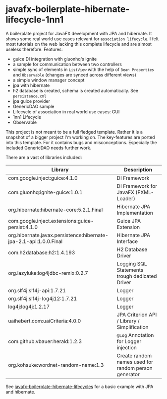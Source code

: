 # javafx-boilerplate-hibernate-lifecycle-1nn1
A boilerplate project for JavaFX development with JPA and hibernate. It shows some real world use cases relevant for `association lifecycle`. I felt most tutorials on the web lacking this complete lifecycle and are almost useless therefore. Features:

- guice DI integration with gluonhq's ignite
- a sample for communication between two controllers
- simple sync of elements in `ListView` with the help of `Bean Properties` and `Observable` (changes are synced across different views)
- a simple window manager concept
- jpa with hibernate
- h2 database is created, schema is created automatically. See `persistence.xml`
- jpa guice provider
- GenericDAO sample
- Lifecycle of association in real world use cases: GUI
- 1nn1 Lifecycle
- Observable

This project is not meant to be a full fledged template. Rather it is a snapshot of a bigger project I'm working on. The key-features are ported into this template. For it contains bugs and misconceptions. Especially the included GenericDAO needs further work.

There are a vast of libraries included:

| Library | Description |
|-------|-------------|
| com.google.inject:guice:4.1.0       | DI Framework           |
| com.gluonhq:ignite-guice:1.0.1       | DI Framework for JavaFX (FXML-Loader)           |
| org.hibernate:hibernate-core:5.2.1.Final       | Hibernate JPA Implementation           |
| com.google.inject.extensions:guice-persist:4.1.0       | Guice JPA Extension           |
| org.hibernate.javax.persistence:hibernate-jpa-2.1-api:1.0.0.Final       | Hibernate JPA Interface           |
| com.h2database:h2:1.4.193       | H2 Database Driver           |
| org.lazyluke:log4jdbc-remix:0.2.7       | Logging SQL Statements trough dedicated Driver           |
| org.slf4j:slf4j-api:1.7.21       | Logger           |
| org.slf4j:slf4j-log4j12:1.7.21       | Logger           |
| log4j:log4j:1.2.17       | Logger           |
| uaihebert.com:uaiCriteria:4.0.0       | JPA Criterion API / Library / Simplification           |
| com.github.vbauer:herald:1.2.3       | `@Log` Annotation for Logger injection           |
| org.kohsuke:wordnet-random-name:1.3       | Create random names used for random person generator           |


See [javafx-boilerplate-hibernate-lifecycles](https://github.com/No3x/javafx-boilerplate-hibernate-lifecycles) for a basic example with JPA and hibernate.



